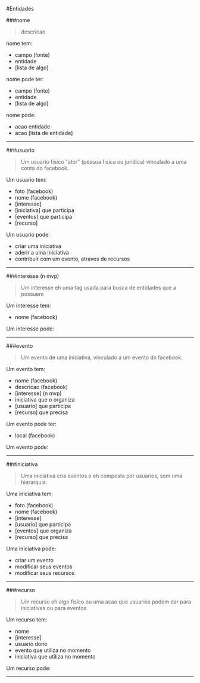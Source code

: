 #Entidades

###nome

>descricao

nome tem:

- campo (fonte)
- entidade
- [lista de algo]

nome pode ter:

- campo (fonte)
- entidade
- [lista de algo]

nome pode:

- acao entidade
- acao [lista de entidade]

----------



###usuario

> Um usuario fisico "ator" (pessoa fisica ou juridica) vinculado a uma conta do facebook.

Um usuario tem:

- foto (facebook)
- nome (facebook)
- [interesse]
- [iniciativa] que participa
- [eventos] que participa
- [recurso]
    
Um usuario pode:

- criar uma iniciativa
- aderir a uma iniciativa
- contribuir com um evento, atraves de recursos 

----------

###interesse (n mvp)
    
> Um interesse eh uma tag usada para busca de entidades que a possuem

Um interesse tem:

- nome (facebook)
    
Um interesse pode:

----------
###evento

> Um evento de uma iniciativa, vinculado a um evento do facebook.

Um evento tem:

- nome (facebook)
- descricao (facebook)
- [interesse] (n mvp)
- iniciativa que o organiza
- [usuario] que participa
- [recurso] que precisa

Um evento pode ter:

- local (facebook)    

Um evento pode:


----------
###iniciativa

> Uma iniciativa cria eventos e eh composta por usuarios, sem uma hierarquia. 

Uma iniciativa tem:

- foto (facebook)
- nome (facebook)
- [interesse]
- [usuario] que participa
- [eventos] que organiza
- [recurso]  que precisa

Uma iniciativa pode:

- criar um evento
- modificar seus eventos
- modificar seus recursos

----------
###recurso

> Um recurso eh algo fisico ou uma acao que usuarios podem dar para iniciativas ou para eventos

Um recurso tem:

- nome 
- [interesse]
- usuario dono
- evento que utiliza no momento
- iniciativa que utiliza no momento

Um recurso pode:

----------



